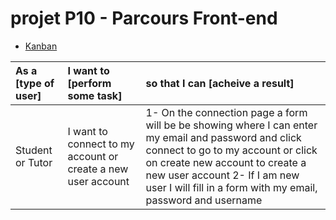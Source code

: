 # projet P10 - Parcours Front-end

- [Kanban](https://github.com/users/Altinsk/projects/1)


|As a [type of user]|I want to [perform some task]|so that I can [acheive a result]|
|:---|:---|:---|
|Student or Tutor| I want to connect to my account or create a new user account| 1- On the connection page a form will be be showing where I can enter my email and password and click connect to go to my account or click on create new account to create a new user account 2- If I am new user I will fill in a form with my email, password and username|

